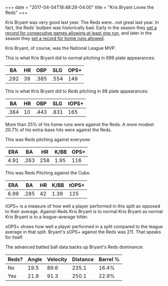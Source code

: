 +++
date = "2017-04-04T18:48:26-04:00"
title = "Kris Bryant Loves the Reds"
+++

Kris Bryant was very good last year. The Reds were...not great last year. In fact, the Reds' bullpen was historically bad. Early in the season they [set a record for consecutive games allowing at least one run][runsal], and later in the season they [set a record for home runs allowed][hrsal].

Kris Bryant, of course, was the National League MVP.

This is what Kris Bryant did to normal pitching in 699 plate appearances:

| BA | HR | OBP | SLG | OPS+ |
| --- | --- | --- | --- | --- |
| .292 | 39 | .385 | .554 | 149 |

This is what Kris Bryant did to Reds pitching in 88 plate appearances:

| BA | HR | OBP | SLG | tOPS+ |
| --- | --- | --- | --- | --- |
| .364 | 10 | .443 | .831 | 165 |

More than 25% of his home runs were against the Reds. A more modest 20.7% of his extra-base hits were against the Reds.

This was Reds pitching against everyone:

| ERA | BA | HR | K/BB | OPS+ |
| --- | --- | --- | --- | --- |
| 4.91 | .263 | 258 | 1.95 | 116 |

This was Reds Pitching against the Cubs:

| ERA | BA | HR | K/BB | tOPS+ |
| --- | --- | --- | --- | --- |
| 6.99 | .285 | 42 | 1.39 | 125 |

tOPS+ is a measure of how well a player performed in this split as opposed to their average. Against-Reds Kris Bryant is to normal Kris Bryant as normal Kris Bryant is to a league-average hitter.

sOPS+ shows how well a player performed in a split compared to the league average in that split. Bryant's sOPS+ against the Reds was 211. That speaks for itself.

The advanced batted ball data backs up Bryant's Reds dominance:

| Reds? | Angle | Velocity | Distance | Barrel % |
| --- | --- | --- | --- | --- |
| No | 19.5 | 89.6 | 235.1 | 16.4% |
| Yes | 21.9 | 91.3 | 250.1 | 22.9% |


[runsal]: http://m.mlb.com/news/article/176059016/reds-bullpen-has-record-streak-allowing-runs/
[hrsal]: http://m.reds.mlb.com/news/article/201830542/reds-bullpens-sets-record-for-homers-allowed/
